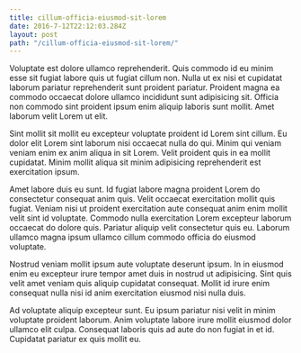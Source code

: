 ```yaml
---
title: cillum-officia-eiusmod-sit-lorem
date: 2016-7-12T22:12:03.284Z
layout: post
path: "/cillum-officia-eiusmod-sit-lorem/"
---
```


Voluptate est dolore ullamco reprehenderit. Quis commodo id eu minim esse sit fugiat labore quis ut fugiat cillum non. Nulla ut ex nisi et cupidatat laborum pariatur reprehenderit sunt proident pariatur. Proident magna ea commodo occaecat dolore ullamco incididunt sunt adipisicing sit. Officia non commodo sint proident ipsum enim aliquip laboris sunt mollit. Amet laborum velit Lorem ut elit.

Sint mollit sit mollit eu excepteur voluptate proident id Lorem sint cillum. Eu dolor elit Lorem sint laborum nisi occaecat nulla do qui. Minim qui veniam veniam enim ex anim aliqua in sit Lorem. Velit proident quis in ea mollit cupidatat. Minim mollit aliqua sit minim adipisicing reprehenderit est exercitation ipsum.

Amet labore duis eu sunt. Id fugiat labore magna proident Lorem do consectetur consequat anim quis. Velit occaecat exercitation mollit quis fugiat. Veniam nisi ut proident exercitation aute consequat anim enim mollit velit sint id voluptate. Commodo nulla exercitation Lorem excepteur laborum occaecat do dolore quis. Pariatur aliquip velit consectetur quis eu. Laborum ullamco magna ipsum ullamco cillum commodo officia do eiusmod voluptate.

Nostrud veniam mollit ipsum aute voluptate deserunt ipsum. In in eiusmod enim eu excepteur irure tempor amet duis in nostrud ut adipisicing. Sint quis velit amet veniam quis aliquip cupidatat consequat. Mollit id irure enim consequat nulla nisi id anim exercitation eiusmod nisi nulla duis.

Ad voluptate aliquip excepteur sunt. Eu ipsum pariatur nisi velit in minim voluptate proident laborum. Anim voluptate labore irure mollit eiusmod dolor ullamco elit culpa. Consequat laboris quis ad aute do non fugiat in et id. Cupidatat pariatur ex quis mollit eu.